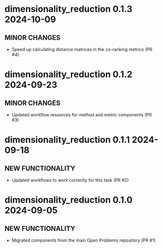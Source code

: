 <!-- # dimensionality_reduction x.y.z

## BREAKING CHANGES

* Restructured `src` directory (PR #3).

## NEW FUNCTIONALITY

* Added `control_methods/true_labels` component (PR #5).
* Added `methods/logistic_regression` component (PR #5).
* Added `metrics/accuracy` component (PR #5).

## MAJOR CHANGES

* Updated `api` files (PR #5).
* Updated configs, components and CI to the latest Viash version (PR #8).

## MINOR CHANGES

* Updated `README.md` (PR #5).

## BUGFIXES -->

# dimensionality_reduction 0.1.3 2024-10-09

## MINOR CHANGES

* Speed up calculating distance matrices in the co-ranking metrics (PR #4)

# dimensionality_reduction 0.1.2 2024-09-23

## MINOR CHANGES

* Updated workflow resources for method and metric components (PR #3)

# dimensionality_reduction 0.1.1 2024-09-18

## NEW FUNCTIONALITY

* Updated workflows to work correctly for this task (PR #2)

# dimensionality_reduction 0.1.0 2024-09-05

## NEW FUNCTIONALITY

* Migrated components from the main Open Problems repository (PR #1)

